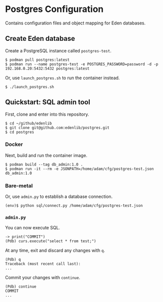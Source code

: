 # Postgres Configuration
Contains configuration files and object mapping for Eden databases.

## Create Eden database
Create a PostgreSQL instance called `postgres-test`.
```shell
$ podman pull postgres:latest
$ podman run --name postgres-test -e POSTGRES_PASSWORD=password -d -p 192.168.0.20:5432:5432 postgres:latest
```

Or, use `launch_postgres.sh` to run the container instead.
```shell
$ ./launch_postgres.sh
```

## Quickstart: SQL admin tool
First, clone and enter into this repository.
```shell
$ cd ~/github/edenlib
$ git clone git@github.com:edenlib/postgres.git
$ cd postgres
```

### Docker
Next, build and run the container image.
```shell
$ podman build --tag db_admin:1.0 .
$ podman run -it --rm -e JSONPATH=/home/adam/cfg/postgres-test.json db_admin:1.0
```

### Bare-metal
Or, use `admin.py` to establish a database connection.
```shell
(env)$ python sql/connect.py /home/adam/cfg/postgres-test.json
```

### `admin.py`
You can now execute SQL.
```shell
-> print("COMMIT")
(Pdb) curs.execute("select * from test;")
```

At any time, exit and discard any changes with `q`.
```shell
(Pdb) q
Traceback (most recent call last):
...
```

Commit your changes with `continue`.
```shell
(Pdb) continue
COMMIT
...
```
